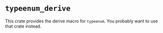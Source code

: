 # `typeenum_derive`

This crate provides the derive macro for `typeenum`. You probably want to use that crate instead.
